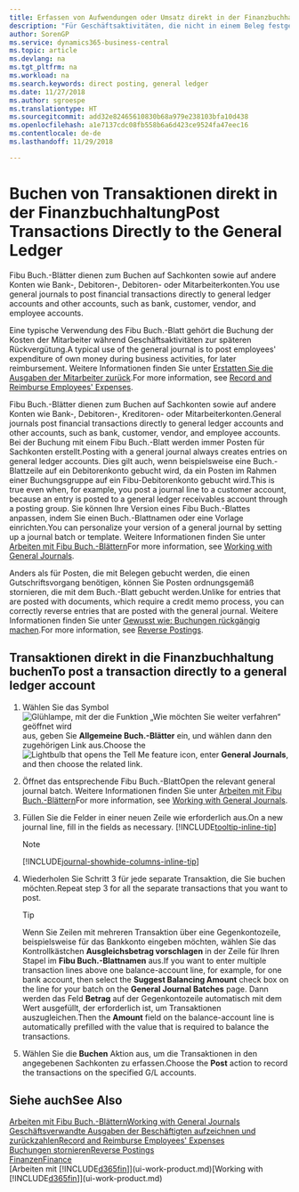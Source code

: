 ```yaml
---
title: Erfassen von Aufwendungen oder Umsatz direkt in der Finanzbuchhaltung| Microsoft Docs
description: "Für Geschäftsaktivitäten, die nicht in einem Beleg festgehlaten sind, wie kleinere Aufwendungen oder Zahlungseingänge, können Sie die entsprechenden Transaktionen erstellen, indem Sie die Buch.-Blattzeilen im Fibu Buch.-Blatt buchen."
author: SorenGP
ms.service: dynamics365-business-central
ms.topic: article
ms.devlang: na
ms.tgt_pltfrm: na
ms.workload: na
ms.search.keywords: direct posting, general ledger
ms.date: 11/27/2018
ms.author: sgroespe
ms.translationtype: HT
ms.sourcegitcommit: add32e82465610830b68a979e238103bfa10d438
ms.openlocfilehash: a1e7137cdc08fb558b6a6d423ce9524fa47eec16
ms.contentlocale: de-de
ms.lasthandoff: 11/29/2018

---
```

# <a name="post-transactions-directly-to-the-general-ledger"></a><span data-ttu-id="ba115-103">Buchen von Transaktionen direkt in der Finanzbuchhaltung</span><span class="sxs-lookup"><span data-stu-id="ba115-103">Post Transactions Directly to the General Ledger</span></span>

<span data-ttu-id="ba115-104">Fibu Buch.-Blätter dienen zum Buchen auf Sachkonten sowie auf andere Konten wie Bank-, Debitoren-, Debitoren- oder Mitarbeiterkonten.</span><span class="sxs-lookup"><span data-stu-id="ba115-104">You use general journals to post financial transactions directly to general ledger accounts and other accounts, such as bank, customer, vendor, and employee accounts.</span></span>  

<span data-ttu-id="ba115-105">Eine typische Verwendung des Fibu Buch.-Blatt gehört die Buchung der Kosten der Mitarbeiter während  Geschäftsaktivitäten zur späteren Rückvergütung.</span><span class="sxs-lookup"><span data-stu-id="ba115-105">A typical use of the general journal is to post employees' expenditure of own money during business activities, for later reimbursement.</span></span> <span data-ttu-id="ba115-106">Weitere Informationen finden Sie unter [Erstatten Sie die Ausgaben der Mitarbeiter zurück](finance-how-record-reimburse-employee-expenses.md).</span><span class="sxs-lookup"><span data-stu-id="ba115-106">For more information, see [Record and Reimburse Employees' Expenses](finance-how-record-reimburse-employee-expenses.md).</span></span>

<span data-ttu-id="ba115-107">Fibu Buch.-Blätter dienen zum Buchen auf Sachkonten sowie auf andere Konten wie Bank-, Debitoren-, Kreditoren- oder Mitarbeiterkonten.</span><span class="sxs-lookup"><span data-stu-id="ba115-107">General journals post financial transactions directly to general ledger accounts and other accounts, such as bank, customer, vendor, and employee accounts.</span></span> <span data-ttu-id="ba115-108">Bei der Buchung mit einem Fibu Buch.-Blatt werden immer Posten für Sachkonten erstellt.</span><span class="sxs-lookup"><span data-stu-id="ba115-108">Posting with a general journal always creates entries on general ledger accounts.</span></span> <span data-ttu-id="ba115-109">Dies gilt auch, wenn beispielsweise eine Buch.-Blattzeile auf ein Debitorenkonto gebucht wird, da ein Posten im Rahmen einer Buchungsgruppe auf ein Fibu-Debitorenkonto gebucht wird.</span><span class="sxs-lookup"><span data-stu-id="ba115-109">This is true even when, for example, you post a journal line to a customer account, because an entry is posted to a general ledger receivables account through a posting group.</span></span> <span data-ttu-id="ba115-110">Sie können Ihre Version eines Fibu Buch.-Blattes anpassen, indem Sie einen Buch.-Blattnamen oder eine Vorlage einrichten.</span><span class="sxs-lookup"><span data-stu-id="ba115-110">You can personalize your version of a general journal by setting up a journal batch or template.</span></span> <span data-ttu-id="ba115-111">Weitere Informationen finden Sie unter [Arbeiten mit Fibu Buch.-Blättern](ui-work-general-journals.md)</span><span class="sxs-lookup"><span data-stu-id="ba115-111">For more information, see [Working with General Journals](ui-work-general-journals.md).</span></span>

<span data-ttu-id="ba115-112">Anders als für Posten, die mit Belegen gebucht werden, die einen Gutschriftsvorgang benötigen, können Sie Posten ordnungsgemäß stornieren, die mit dem Buch.-Blatt gebucht werden.</span><span class="sxs-lookup"><span data-stu-id="ba115-112">Unlike for entries that are posted with documents, which require a credit memo process, you can correctly reverse entries that are posted with the general journal.</span></span> <span data-ttu-id="ba115-113">Weitere Informationen finden Sie unter [Gewusst wie: Buchungen rückgängig machen](finance-how-reverse-journal-posting.md).</span><span class="sxs-lookup"><span data-stu-id="ba115-113">For more information, see [Reverse Postings](finance-how-reverse-journal-posting.md).</span></span>

## <a name="to-post-a-transaction-directly-to-a-general-ledger-account"></a><span data-ttu-id="ba115-114">Transaktionen direkt in die Finanzbuchhaltung buchen</span><span class="sxs-lookup"><span data-stu-id="ba115-114">To post a transaction directly to a general ledger account</span></span>

1. <span data-ttu-id="ba115-115">Wählen Sie das Symbol ![Glühlampe, mit der die Funktion „Wie möchten Sie weiter verfahren“ geöffnet wird](media/ui-search/search_small.png "Wie möchten Sie weiter verfahren?") aus, geben Sie **Allgemeine Buch.-Blätter** ein, und wählen dann den zugehörigen Link aus.</span><span class="sxs-lookup"><span data-stu-id="ba115-115">Choose the ![Lightbulb that opens the Tell Me feature](media/ui-search/search_small.png "Tell me what you want to do") icon, enter **General Journals**, and then choose the related link.</span></span>
2. <span data-ttu-id="ba115-116">Öffnet das entsprechende Fibu Buch.-Blatt</span><span class="sxs-lookup"><span data-stu-id="ba115-116">Open the relevant general journal batch.</span></span> <span data-ttu-id="ba115-117">Weitere Informationen finden Sie unter [Arbeiten mit Fibu Buch.-Blättern](ui-work-general-journals.md)</span><span class="sxs-lookup"><span data-stu-id="ba115-117">For more information, see [Working with General Journals](ui-work-general-journals.md).</span></span>
3. <span data-ttu-id="ba115-118">Füllen Sie die Felder in einer neuen Zeile wie erforderlich aus.</span><span class="sxs-lookup"><span data-stu-id="ba115-118">On a new journal line, fill in the fields as necessary.</span></span> [!INCLUDE[tooltip-inline-tip](includes/tooltip-inline-tip_md.md)]    

    > [!NOTE]
    > [!INCLUDE[journal-showhide-columns-inline-tip](includes/journal-showhide-columns-inline-tip.md)]
4. <span data-ttu-id="ba115-119">Wiederholen Sie Schritt 3 für jede separate Transaktion, die Sie buchen möchten.</span><span class="sxs-lookup"><span data-stu-id="ba115-119">Repeat step 3 for all the separate transactions that you want to post.</span></span>

    > [!TIP]  
    > <span data-ttu-id="ba115-120">Wenn Sie Zeilen mit mehreren Transaktion über eine Gegenkontozeile, beispielsweise für das Bankkonto eingeben möchten, wählen Sie das Kontrollkästchen **Ausgleichsbetrag vorschlagen** in der Zeile für Ihren Stapel im **Fibu Buch.-Blattnamen** aus.</span><span class="sxs-lookup"><span data-stu-id="ba115-120">If you want to enter multiple transaction lines above one balance-account line, for example, for one bank account, then select the **Suggest Balancing Amount** check box on the line for your batch on the **General Journal Batches** page.</span></span> <span data-ttu-id="ba115-121">Dann werden das Feld **Betrag** auf der Gegenkontozeile automatisch mit dem Wert ausgefüllt, der erforderlich ist, um Transaktionen auszugleichen.</span><span class="sxs-lookup"><span data-stu-id="ba115-121">Then the **Amount** field on the balance-account line is automatically prefilled with the value that is required to balance the transactions.</span></span>
5. <span data-ttu-id="ba115-122">Wählen Sie die **Buchen** Aktion aus, um die Transaktionen in den angegebenen Sachkonten zu erfassen.</span><span class="sxs-lookup"><span data-stu-id="ba115-122">Choose the **Post** action to record the transactions on the specified G/L accounts.</span></span>

## <a name="see-also"></a><span data-ttu-id="ba115-123">Siehe auch</span><span class="sxs-lookup"><span data-stu-id="ba115-123">See Also</span></span>

[<span data-ttu-id="ba115-124">Arbeiten mit Fibu Buch.-Blättern</span><span class="sxs-lookup"><span data-stu-id="ba115-124">Working with General Journals</span></span>](ui-work-general-journals.md)  
[<span data-ttu-id="ba115-125">Geschäftsverwandte Ausgaben der Beschäftigten aufzeichnen und zurückzahlen</span><span class="sxs-lookup"><span data-stu-id="ba115-125">Record and Reimburse Employees' Expenses</span></span>](finance-how-record-reimburse-employee-expenses.md)  
[<span data-ttu-id="ba115-126">Buchungen stornieren</span><span class="sxs-lookup"><span data-stu-id="ba115-126">Reverse Postings</span></span>](finance-how-reverse-journal-posting.md)  
[<span data-ttu-id="ba115-127">Finanzen</span><span class="sxs-lookup"><span data-stu-id="ba115-127">Finance</span></span>](finance.md)  
<span data-ttu-id="ba115-128">[Arbeiten mit [!INCLUDE[d365fin](includes/d365fin_md.md)]](ui-work-product.md)</span><span class="sxs-lookup"><span data-stu-id="ba115-128">[Working with [!INCLUDE[d365fin](includes/d365fin_md.md)]](ui-work-product.md)</span></span>  

